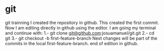 # git
git trainning
I created the repository in github. This created the first commit. Now I am editing directly in github using the editor. I am going my terminal and continue with:
1.- git clone git@github.com:josuamanuel/git.git
2.- cd git
3.- git checkout -b first-feature-branch
Next changes will be part of the commits in the local first-feature-branch. end of edition in github.

